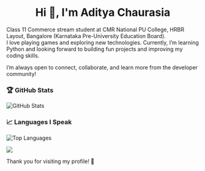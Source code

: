 <!--
**aditya-jmp/aditya-jmp** is a ✨ _special_ ✨ repository because its `README.md` (this file) appears on your GitHub profile.
-->
<h1 align="center">Hi 👋, I'm Aditya Chaurasia</h1>

Class 11 Commerce stream student at CMR National PU College, HRBR Layout, Bangalore (Karnataka Pre-University Education Board).  
I love playing games and exploring new technologies. Currently, I’m learning Python and looking forward to building fun projects and improving my coding skills.  

I’m always open to connect, collaborate, and learn more from the developer community!

### 🏆 GitHub Stats

![GitHub Stats](https://github-readme-stats.vercel.app/api?username=aditya-jmp&show_icons=true&hide_title=true&count_private=true&hide=prs&theme=radical)

### 📈 Languages I Speak

![Top Languages](https://github-readme-stats.vercel.app/api/top-langs/?username=aditya-jmp&langs_count=10&layout=compact&theme=radical)

<!---
### 🏆 GitHub Trophies

![GitHub Tropies](https://github-profile-trophy.vercel.app/?username=aditya-jmp&theme=radical&no-frame=false&no-bg=true)
--->
![](https://komarev.com/ghpvc/?username=aditya-jmp&abbreviated=true)

Thank you for visiting my profile! 🎉
